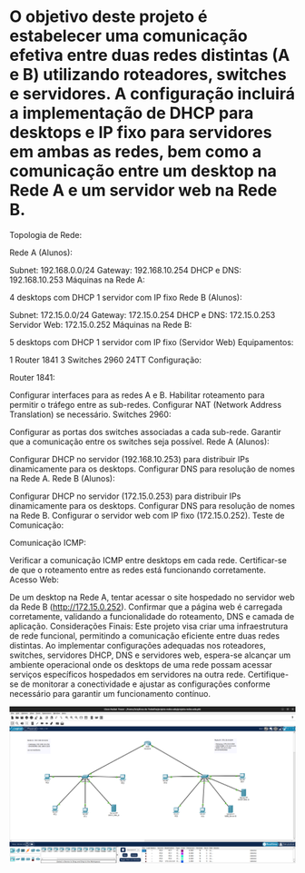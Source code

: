 <h1>O objetivo deste projeto é estabelecer uma comunicação efetiva entre duas redes distintas (A e B) utilizando roteadores, switches e servidores. 
  A configuração incluirá a implementação de DHCP para desktops e IP fixo para servidores em ambas as redes, bem como a comunicação entre um desktop na Rede A e um servidor web na Rede B.</h1>

Topologia de Rede:

Rede A (Alunos):

Subnet: 192.168.0.0/24
Gateway: 192.168.10.254
DHCP e DNS: 192.168.10.253
Máquinas na Rede A:

4 desktops com DHCP
1 servidor com IP fixo
Rede B (Alunos):

Subnet: 172.15.0.0/24
Gateway: 172.15.0.254
DHCP e DNS: 172.15.0.253
Servidor Web: 172.15.0.252
Máquinas na Rede B:

5 desktops com DHCP
1 servidor com IP fixo (Servidor Web)
Equipamentos:

1 Router 1841
3 Switches 2960 24TT
Configuração:

Router 1841:

Configurar interfaces para as redes A e B.
Habilitar roteamento para permitir o tráfego entre as sub-redes.
Configurar NAT (Network Address Translation) se necessário.
Switches 2960:

Configurar as portas dos switches associadas a cada sub-rede.
Garantir que a comunicação entre os switches seja possível.
Rede A (Alunos):

Configurar DHCP no servidor (192.168.10.253) para distribuir IPs dinamicamente para os desktops.
Configurar DNS para resolução de nomes na Rede A.
Rede B (Alunos):

Configurar DHCP no servidor (172.15.0.253) para distribuir IPs dinamicamente para os desktops.
Configurar DNS para resolução de nomes na Rede B.
Configurar o servidor web com IP fixo (172.15.0.252).
Teste de Comunicação:

Comunicação ICMP:

Verificar a comunicação ICMP entre desktops em cada rede.
Certificar-se de que o roteamento entre as redes está funcionando corretamente.
Acesso Web:

De um desktop na Rede A, tentar acessar o site hospedado no servidor web da Rede B (http://172.15.0.252).
Confirmar que a página web é carregada corretamente, validando a funcionalidade do roteamento, DNS e camada de aplicação.
Considerações Finais:
Este projeto visa criar uma infraestrutura de rede funcional, permitindo a comunicação eficiente entre duas redes distintas. Ao implementar configurações adequadas nos roteadores, switches, servidores DHCP, DNS e servidores web, espera-se alcançar um ambiente operacional onde os desktops de uma rede possam acessar serviços específicos hospedados em servidores na outra rede.
Certifique-se de monitorar a conectividade e ajustar as configurações conforme necessário para garantir um funcionamento contínuo.

<img src="/ada-projeto-redes.png">





